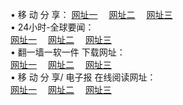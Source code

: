 &#8226; 移 动 分 享：
<a href="http://css22.ga/c/" target="_blank">网址一</a>
　<a href="http://tv555.cf/b/" target="_blank">网址二</a>
　<a href="http://qq404.cf/s/" target="_blank">网址三</a>
　<br />
&#8226; 24小时-全球要闻：<br /> 
<a href="http://css22.ga/read/go/n1.html" target="_blank">网址一</a>
　<a href="http://tv555.cf/read/go/n1.html" target="_blank">网址二</a>
　<a href="http://qq404.cf/read/go/n1.html" target="_blank">网址三</a>
　<br />
&#8226; 翻一墙一软一件 下载网址：<br /> 
<a href="http://css22.ga/f/" target="_blank">网址一</a>
　<a href="http://tv555.cf/ff/" target="_blank">网址二</a>
　<a href="http://qq404.cf/f/" target="_blank">网址三</a>
<br />
&#8226; 移 动 分 享/ 电子报 在线阅读网址：<br />
<a href="http://css22.ga/c/" target="_blank">网址一</a>
　<a href="http://tv555.cf/b/" target="_blank">网址二</a>
　<a href="http://qq404.cf/s/" target="_blank">网址三</a><br />
